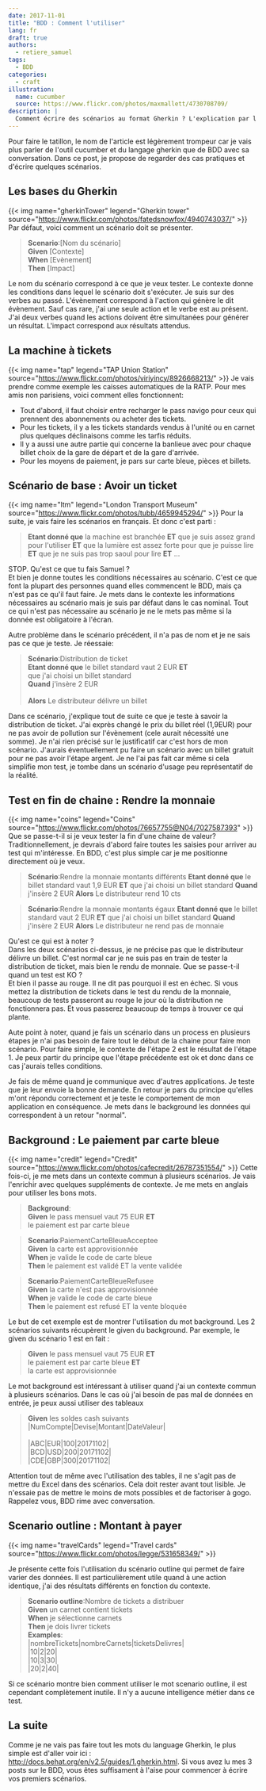 ```yaml
---
date: 2017-11-01
title: "BDD : Comment l'utiliser"
lang: fr
draft: true
authors:
  - retiere_samuel
tags:
  - BDD
categories:
  - craft
illustration:
  name: cucumber
  source: https://www.flickr.com/photos/maxmallett/4730708709/
description: |
  Comment écrire des scénarios au format Gherkin ? L'explication par l'exemple.
---
```

  
Pour faire le tatillon, le nom de l'article est légèrement trompeur car je vais plus parler de l'outil cucumber et du langage gherkin que de BDD avec sa conversation. Dans ce post, je propose de regarder des cas pratiques et d'écrire quelques scénarios.

## Les bases du Gherkin
{{< img name="gherkinTower" legend="Gherkin tower" source="https://www.flickr.com/photos/fatedsnowfox/4940743037/" >}}
Par défaut, voici comment un scénario doit se présenter.
> **Scenario**:[Nom du scénario]<br>
> **Given** [Contexte]<br>
> **When** [Evènement]<br>
> **Then** [Impact]<br>

Le nom du scénario correspond à ce que je veux tester. Le contexte donne les conditions dans lequel le scénario doit s'exécuter. Je suis sur des verbes au passé. L'évènement correspond à l'action qui génère le dit évènement. Sauf cas rare, j'ai une seule action et le verbe est au présent. J'ai deux verbes quand les actions doivent être simultanées pour générer un résultat. L'impact correspond aux résultats attendus.

## La machine à tickets
{{< img name="tap" legend="TAP Union Station" source="https://www.flickr.com/photos/viriyincy/8926668213/" >}}
Je vais prendre comme exemple les caisses automatiques de la RATP. Pour mes amis non parisiens, voici comment elles fonctionnent:
- Tout d'abord, il faut choisir entre recharger le pass navigo pour ceux qui prennent des abonnements ou acheter des tickets.<br>
- Pour les tickets, il y a les tickets standards vendus à l'unité ou en carnet plus quelques déclinaisons comme les tarfis réduits.<br> 
- Il y a aussi une autre partie qui concerne la banlieue avec pour chaque billet choix de la gare de départ et de la gare d'arrivée.<br>
- Pour les moyens de paiement, je pars sur carte bleue, pièces et billets.<br>

## Scénario de base : Avoir un ticket
{{< img name="ltm" legend="London Transport Museum" source="https://www.flickr.com/photos/tubb/4659945294/" >}}
Pour la suite, je vais faire les scénarios en français. Et donc c'est parti :

> **Etant donné que** la machine est branchée **ET**
> que je suis assez grand pour l'utiliser **ET**
> que la lumière est assez forte pour que je puisse lire **ET**
> que je ne suis pas trop saoul pour lire **ET** ...

STOP. Qu'est ce que tu fais Samuel ? <br>
Et bien je donne toutes les conditions nécessaires au scénario. C'est ce que font la plupart des personnes quand elles commencent le BDD, mais ça n'est pas ce qu'il faut faire. Je mets dans le contexte les informations nécessaires au scénario mais je suis par défaut dans le cas nominal. Tout ce qui n'est pas nécessaire au scénario je ne le mets pas même si la donnée est obligatoire à l'écran.

Autre problème dans le scénario précédent, il n'a pas de nom et je ne sais pas ce que je teste. Je réessaie:

> **Scénario**:Distribution de ticket<br>
> **Etant donné que** le billet standard vaut 2 EUR **ET**<br>
> 	que j'ai choisi un billet standard<br>
> **Quand** j'insère 2 EUR<br><br>
> **Alors** Le distributeur délivre un billet<br>

Dans ce scénario, j'explique tout de suite ce que je teste à savoir la distribution de ticket. J'ai exprès changé le prix du billet réel (1,9EUR) pour ne pas avoir de pollution sur l'évènement (cele aurait nécessité une somme). Je n'ai rien précisé sur le justificatif car c'est hors de mon scénario. J'aurais éventuellement pu faire un scénario avec un billet gratuit pour ne pas avoir l'étape argent. Je ne l'ai pas fait car même si cela simplifie mon test, je tombe dans un scénario d'usage peu représentatif de la réalité.

## Test en fin de chaine : Rendre la monnaie
{{< img name="coins" legend="Coins" source="https://www.flickr.com/photos/76657755@N04/7027587393" >}}
Que se passe-t-il si je veux tester la fin d'une chaine de valeur? Traditionnellement, je devrais d'abord faire toutes les saisies pour arriver au test qui m'intéresse. En BDD, c'est plus simple car je me positionne directement où je veux.

> **Scénario**:Rendre la monnaie montants différents
> **Etant donné que** le billet standard vaut 1,9 EUR **ET**
> 	que j'ai choisi un billet standard
> **Quand** j'insère 2 EUR
> **Alors** Le distributeur rend 10 cts

> **Scénario**:Rendre la monnaie montants égaux
> **Etant donné que** le billet standard vaut 2 EUR **ET**
> 	que j'ai choisi un billet standard
> **Quand** j'insère 2 EUR
> **Alors** Le distributeur ne rend pas de monnaie

Qu'est ce qui est à noter ? <br>
Dans les deux scénarios ci-dessus, je ne précise pas que le distributeur délivre un billet. C'est normal car je ne suis pas en train de tester la distribution de ticket, mais bien le rendu de monnaie. 
Que se passe-t-il quand un test est KO ? <br>
Et bien il passe au rouge. Il ne dit pas pourquoi il est en échec. Si vous mettez la distribution de tickets dans le test du rendu de la monnaie, beaucoup de tests passeront au rouge le jour où la distribution ne fonctionnera pas. Et vous passerez beaucoup de temps à trouver ce qui plante.

Aute point à noter, quand je fais un scénario dans un process en plusieurs étapes je n'ai pas besoin de faire tout le début de la chaine pour faire mon scénario. Pour faire simple, le contexte de l'étape 2 est le résultat de l'étape 1. Je peux partir du principe que l'étape précédente est ok et donc dans ce cas j'aurais telles conditions.

Je fais de même quand je communique avec d'autres applications. Je teste que je leur envoie la bonne demande. En retour je pars du principe qu'elles m'ont répondu correctement et je teste le comportement de mon application en conséquence. Je mets dans le background les données qui correspondent à un retour "normal".

## Background : Le paiement par carte bleue
{{< img name="credit" legend="Credit" source="https://www.flickr.com/photos/cafecredit/26787351554/" >}}
Cette fois-ci, je me mets dans un contexte commun à plusieurs scénarios. Je vais l'enrichir avec quelques suppléments de contexte. Je me mets en anglais pour utiliser les bons mots.

> **Background**:<br>
> **Given** le pass mensuel vaut 75 EUR **ET**<br>
> 	le paiement est par carte bleue<br>

> **Scenario**:PaiementCarteBleueAcceptee<br>
> **Given** la carte est approvisionnée<br>
> **When** je valide le code de carte bleue<br>
> **Then** le paiement est validé ET la vente validée<br>

> **Scenario**:PaiementCarteBleueRefusee<br>
> **Given** la carte n'est pas approvisionnée<br>
> **When** je valide le code de carte bleue<br>
> **Then** le paiement est refusé ET la vente bloquée<br>

Le but de cet exemple est de montrer l'utilisation du mot background. Les 2 scénarios suivants récupèrent le given du background. Par exemple, le given du scénario 1 est en fait :<br>
> **Given** le pass mensuel vaut 75 EUR **ET**<br>
> 	le paiement est par carte bleue **ET**<br>
> 	la carte est approvisionnée<br>

Le mot background est intéressant à utiliser quand j'ai un contexte commun à plusieurs scénarios. Dans le cas où j'ai besoin de pas mal de données en entrée, je peux aussi utiliser des tableaux
> **Given** les soldes cash suivants<br>
> |NumCompte|Devise|Montant|DateValeur|<br><br>
> |ABC|EUR|100|20171102|<br>
> |BCD|USD|200|20171102|<br>
> |CDE|GBP|300|20171102|<br>

Attention tout de même avec l'utilisation des tables, il ne s'agit pas de mettre du Excel dans des scénarios. Cela doit rester avant tout lisible. Je n'essaie pas de mettre le moins de mots possibles et de factoriser à gogo. Rappelez vous, BDD rime avec conversation.

## Scenario outline : Montant à payer
{{< img name="travelCards" legend="Travel cards" source="https://www.flickr.com/photos/legge/531658349/" >}}

Je présente cette fois l'utilisation du scénario outline qui permet de faire varier des données. Il est particulièrement utile quand à une action identique, j'ai des résultats différents en fonction du contexte.

> **Scenario outline**:Nombre de tickets a distribuer<br>
> **Given** un carnet contient <nombreTickets> tickets<br>
> **When** je sélectionne <nombreCarnets> carnets<br>
> **Then** je dois livrer <ticketsDelivres> tickets<br>
> **Examples**:<br>
> |nombreTickets|nombreCarnets|ticketsDelivres|<br>
> |10|2|20|<br>
> |10|3|30|<br>
> |20|2|40|<br>

Si ce scénario montre bien comment utiliser le mot scenario outline, il est cependant complètement inutile. Il n'y a aucune intelligence métier dans ce test.

## La suite
Comme je ne vais pas faire tout les mots du language Gherkin, le plus simple est d'aller voir ici : http://docs.behat.org/en/v2.5/guides/1.gherkin.html. Si vous avez lu mes 3 posts sur le BDD, vous êtes suffisament à l'aise pour commencer à écrire vos premiers scénarios.
